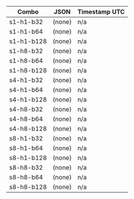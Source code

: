 | Combo | JSON | Timestamp UTC |
|---|---|---|
| s1-h1-b32 | (none) | n/a |
| s1-h1-b64 | (none) | n/a |
| s1-h1-b128 | (none) | n/a |
| s1-h8-b32 | (none) | n/a |
| s1-h8-b64 | (none) | n/a |
| s1-h8-b128 | (none) | n/a |
| s4-h1-b32 | (none) | n/a |
| s4-h1-b64 | (none) | n/a |
| s4-h1-b128 | (none) | n/a |
| s4-h8-b32 | (none) | n/a |
| s4-h8-b64 | (none) | n/a |
| s4-h8-b128 | (none) | n/a |
| s8-h1-b32 | (none) | n/a |
| s8-h1-b64 | (none) | n/a |
| s8-h1-b128 | (none) | n/a |
| s8-h8-b32 | (none) | n/a |
| s8-h8-b64 | (none) | n/a |
| s8-h8-b128 | (none) | n/a |